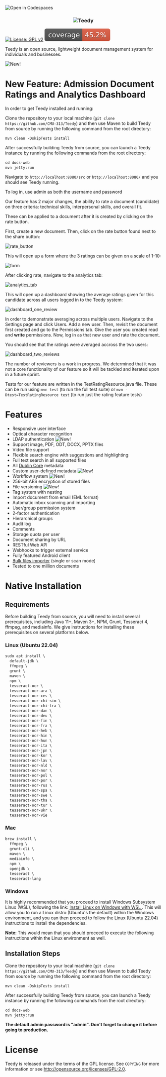 ![Open in Codespaces](https://classroom.github.com/assets/open-in-codespaces-abfff4d4e15f9e1bd8274d9a39a0befe03a0632bb0f153d0ec72ff541cedbe34.svg)
<h3 align="center">
  <img src="https://teedy.io/img/github-title.png" alt="Teedy" width=500 />
</h3>

[![License: GPL v2](https://img.shields.io/badge/License-GPL%20v2-blue.svg)](https://www.gnu.org/licenses/old-licenses/gpl-2.0.en.html)
![Coverage](https://raw.githubusercontent.com/CMU-313/Teedy/badges/badges/jacoco.svg?token=GHSAT0AAAAAABYAA6NCYJCAXNYCQUUBMWB6YYKLW2Q)

Teedy is an open source, lightweight document management system for individuals and businesses.

![New!](https://teedy.io/img/laptop-demo.png?20180301)

# New Feature: Admission Document Ratings and Analytics Dashboard 

In order to get Teedy installed and running: 

Clone the repository to your local machine (`git clone https://github.com/CMU-313/Teedy`) and then use Maven to build Teedy from source by running the following command from the root directory:

```console
mvn clean -DskipTests install
```

After successfully building Teedy from source, you can launch a Teedy instance by running the following commands from the root directory:

```console
cd docs-web
mvn jetty:run
```

Navigate to ```http://localhost:8080/src``` or ```http://localhost:8080/``` and you should see Teedy running. 

To log in, use admin as both the username and password 

Our feature has 2 major changes, the ability to rate a document (candidate) on three criteria: technical skills, interpersonal skills, and overall fit. 

These can be applied to a document after it is created by clicking on the rate button. 

First, create a new document. Then, click on the rate button found next to the share button: 

![rate_button](https://user-images.githubusercontent.com/56098501/194445324-f7d3a10f-24f9-427d-83e2-591f039e8219.png)

This will open up a form where the 3 ratings can be given on a scale of 1-10:

![form](https://user-images.githubusercontent.com/56098501/194445334-1166ca2f-fe3e-40c0-81a8-5b522f4a613c.png)

After clicking rate, navigate to the analytics tab:

![analytics_tab](https://user-images.githubusercontent.com/56098501/194445368-fb8f630a-d058-4467-a07e-1c97adb0eb42.png)

This will open up a dashboard showing the average ratings given for this candidate across all users logged in to the Teedy system: 

![dashboard_one_review](https://user-images.githubusercontent.com/56098501/194445340-94dd095b-ac53-4f42-9cc5-c1d2bb745588.png)

In order to demonstrate averaging across multiple users. Navigate to the Settings page and click Users. Add a new user. Then, revisit the document first created and go to the Permissions tab. Give the user you created read and **write** permissions. Now, log in as that new user and rate the document. 

You should see that the ratings were averaged accross the two users:

![dashboard_two_reviews](https://user-images.githubusercontent.com/56098501/194445387-fd0d1a4a-29bc-4cd6-9a5c-d5efc063f780.png)

The number of reviewers is a work in progress. We determined that it was not a core functionality of our feature so it will be tackled and iterated upon in  a future sprint. 

Tests for our feature are written in the TestRatingResource.java file. These can be run using ```mvn test``` (to run the full test suite) or ```mvn -Dtest=TestRatingResource test``` (to run just the rating feature tests)

# Features

- Responsive user interface
- Optical character recognition
- LDAP authentication ![New!](https://www.sismics.com/public/img/new.png)
- Support image, PDF, ODT, DOCX, PPTX files
- Video file support
- Flexible search engine with suggestions and highlighting
- Full text search in all supported files
- All [Dublin Core](http://dublincore.org/) metadata
- Custom user-defined metadata ![New!](https://www.sismics.com/public/img/new.png)
- Workflow system ![New!](https://www.sismics.com/public/img/new.png)
- 256-bit AES encryption of stored files
- File versioning ![New!](https://www.sismics.com/public/img/new.png)
- Tag system with nesting
- Import document from email (EML format)
- Automatic inbox scanning and importing
- User/group permission system
- 2-factor authentication
- Hierarchical groups
- Audit log
- Comments
- Storage quota per user
- Document sharing by URL
- RESTful Web API
- Webhooks to trigger external service
- Fully featured Android client
- [Bulk files importer](https://github.com/sismics/docs/tree/master/docs-importer) (single or scan mode)
- Tested to one million documents


# Native Installation

## Requirements

Before building Teedy from source, you will need to install several prerequisites, including Java 11+, Maven 3+, NPM, Grunt, Tesseract 4, ffmpeg, and mediainfo.
We give instructions for installing these prerequisites on several platforms below.

### Linux (Ubuntu 22.04)

```console
sudo apt install \
  default-jdk \
  ffmpeg \
  grunt \
  maven \
  npm \
  tesseract-ocr \
  tesseract-ocr-ara \
  tesseract-ocr-ces \
  tesseract-ocr-chi-sim \
  tesseract-ocr-chi-tra \
  tesseract-ocr-dan \
  tesseract-ocr-deu \
  tesseract-ocr-fin \
  tesseract-ocr-fra \
  tesseract-ocr-heb \
  tesseract-ocr-hin \
  tesseract-ocr-hun \
  tesseract-ocr-ita \
  tesseract-ocr-jpn \
  tesseract-ocr-kor \
  tesseract-ocr-lav \
  tesseract-ocr-nld \
  tesseract-ocr-nor \
  tesseract-ocr-pol \
  tesseract-ocr-por \
  tesseract-ocr-rus \
  tesseract-ocr-spa \
  tesseract-ocr-swe \
  tesseract-ocr-tha \
  tesseract-ocr-tur \
  tesseract-ocr-ukr \
  tesseract-ocr-vie
```

### Mac

```console
brew install \
  ffmpeg \
  grunt-cli \
  maven \
  mediainfo \
  npm \
  openjdk \
  tesseract \
  tesseract-lang
```

### Windows

It is highly recommended that you proceed to install Windows Subsystem Linux (WSL), following the link: [Install Linux on Windows with WSL
](https://docs.microsoft.com/en-us/windows/wsl/install). This will allow you to run a Linux distro (Ubuntu's the default) within the Windows environment, and you can then proceed to follow the Linux (Ubuntu 22.04) instructions to install the dependencies.

**Note**: This would mean that you should proceed to execute the following instructions within the Linux environment as well.

## Installation Steps

Clone the repository to your local machine (`git clone https://github.com/CMU-313/Teedy`) and then use Maven to build Teedy from source by running the following command from the root directory:

```console
mvn clean -DskipTests install
```

After successfully building Teedy from source, you can launch a Teedy instance by running the following commands from the root directory:

```console
cd docs-web
mvn jetty:run
```

**The default admin password is "admin". Don't forget to change it before going to production.**

# License

Teedy is released under the terms of the GPL license. See `COPYING` for more
information or see <http://opensource.org/licenses/GPL-2.0>.
